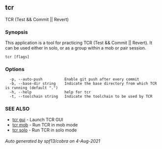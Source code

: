 ## tcr

TCR (Test && Commit || Revert)

### Synopsis


This application is a tool for practicing TCR (Test && Commit || Revert).
It can be used either in solo, or as a group within a mob or pair session.

```
tcr [flags]
```

### Options

```
  -p, --auto-push          Enable git push after every commit
  -b, --base-dir string    Indicate the base directory from which TCR is running (default ".")
  -h, --help               help for tcr
  -t, --toolchain string   Indicate the toolchain to be used by TCR
```

### SEE ALSO

* [tcr gui](tcr_gui.md)	 - Launch TCR GUI
* [tcr mob](tcr_mob.md)	 - Run TCR in mob mode
* [tcr solo](tcr_solo.md)	 - Run TCR in solo mode

###### Auto generated by spf13/cobra on 4-Aug-2021
